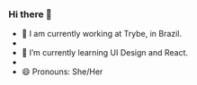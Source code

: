 ### Hi there 👋

- 🔭 I am currently working at Trybe, in Brazil.
- 
- 🌱 I’m currently learning UI Design and React.
- 
- 😄 Pronouns: She/Her
